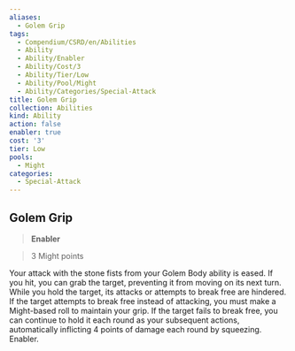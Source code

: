 ```yaml
---
aliases:
  - Golem Grip
tags:
  - Compendium/CSRD/en/Abilities
  - Ability
  - Ability/Enabler
  - Ability/Cost/3
  - Ability/Tier/Low
  - Ability/Pool/Might
  - Ability/Categories/Special-Attack
title: Golem Grip
collection: Abilities
kind: Ability
action: false
enabler: true
cost: '3'
tier: Low
pools:
  - Might
categories:
  - Special-Attack
---
```

## Golem Grip    
>**Enabler**    
>3 Might points  
    
Your attack with the stone fists from your Golem Body ability is eased. If you hit, you can grab the target, preventing it from moving on its next turn. While you hold the target, its attacks or attempts to break free are hindered. If the target attempts to break free instead of attacking, you must make a Might-based roll to maintain your grip. If the target fails to break free, you can continue to hold it each round as your subsequent actions, automatically inflicting 4 points of damage each round by squeezing. Enabler.